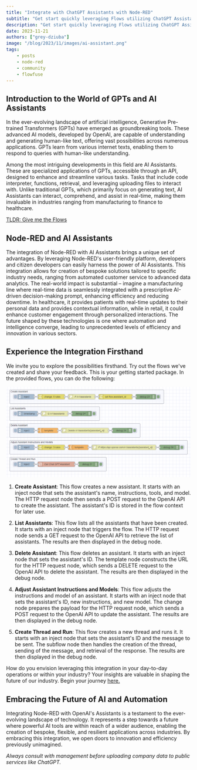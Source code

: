 ```yaml
---
title: "Integrate with ChatGPT Assistants with Node-RED"
subtitle: "Get start quickly leveraging Flows utilizing ChatGPT Assistant"
description: "Get start quickly leveraging Flows utilizing ChatGPT Assistant"
date: 2023-11-21
authors: ["grey-dziuba"]
image: "/blog/2023/11/images/ai-assistant.png"
tags:
    - posts
    - node-red
    - community
    - flowfuse
---
```


## Introduction to the World of GPTs and AI Assistants

In the ever-evolving landscape of artificial intelligence, Generative Pre-trained Transformers (GPTs) have emerged as groundbreaking tools. These advanced AI models, developed by OpenAI, are capable of understanding and generating human-like text, offering vast possibilities across numerous applications. GPTs learn from various internet texts, enabling them to respond to queries with human-like understanding.

Among the most intriguing developments in this field are AI Assistants. These are specialized applications of GPTs, accessible through an API, designed to enhance and streamline various tasks. Tasks that include code interpreter, functions, retrieval, and leveraging uploading files to interact with. Unlike traditional GPTs, which primarily focus on generating text, AI Assistants can interact, comprehend, and assist in real-time, making them invaluable in industries ranging from manufacturing to finance to healthcare.

<!--more-->

[TLDR: Give me the Flows](https://flows.nodered.org/flow/073548c276832e804f037f3212014e60)

## Node-RED and AI Assistants

The integration of Node-RED with AI Assistants brings a unique set of advantages. By leveraging Node-RED's user-friendly platform, developers and citizen developers can easily harness the power of AI Assistants. This integration allows for creation of bespoke solutions tailored to specific industry needs, ranging from automated customer service to advanced data analytics. The real-world impact is substantial – imagine a manufacturing line where real-time data is seamlessly integrated with a prescriptive AI-driven decision-making prompt, enhancing efficiency and reducing downtime.  In healthcare, it provides patients with real-time updates to their personal data and provides contextual information, while in retail, it could enhance customer engagement through personalized interactions. The future shaped by these technologies is one where automation and intelligence converge, leading to unprecedented levels of efficiency and innovation in various sectors.


## Experience the Integration Firsthand

We invite you to explore the possibilities firsthand. Try out the flows we've created and share your feedback. This is your getting started package. In the provided flows, you can do the following:

![OpenAI Assistant integration on Node-RED](./images/ai-flows.png)

1. **Create Assistant**: This flow creates a new assistant. It starts with an inject node that sets the assistant's name, instructions, tools, and model. The HTTP request node then sends a POST request to the OpenAI API to create the assistant. The assistant's ID is stored in the flow context for later use.

2. **List Assistants**: This flow lists all the assistants that have been created. It starts with an inject node that triggers the flow. The HTTP request node sends a GET request to the OpenAI API to retrieve the list of assistants. The results are then displayed in the debug node.

3. **Delete Assistant**: This flow deletes an assistant. It starts with an inject node that sets the assistant's ID. The template node constructs the URL for the HTTP request node, which sends a DELETE request to the OpenAI API to delete the assistant. The results are then displayed in the debug node.

4. **Adjust Assistant Instructions and Models**: This flow adjusts the instructions and model of an assistant. It starts with an inject node that sets the assistant's ID, new instructions, and new model. The change node prepares the payload for the HTTP request node, which sends a POST request to the OpenAI API to update the assistant. The results are then displayed in the debug node.

5. **Create Thread and Run**: This flow creates a new thread and runs it. It starts with an inject node that sets the assistant's ID and the message to be sent. The subflow node then handles the creation of the thread, sending of the message, and retrieval of the response. The results are then displayed in the debug node.

How do you envision leveraging this integration in your day-to-day operations or within your industry? Your insights are valuable in shaping the future of our industry. Begin your journey [here.](https://flows.nodered.org/flow/073548c276832e804f037f3212014e60)

## Embracing the Future of AI and Automation

Integrating Node-RED with OpenAI's Assistants is a testament to the ever-evolving landscape of technology. It represents a step towards a future where powerful AI tools are within reach of a wider audience, enabling the creation of bespoke, flexible, and resilient applications across industries. By embracing this integration, we open doors to innovation and efficiency previously unimagined.

*Always consult with management before uploading company data to public services like ChatGPT.*



